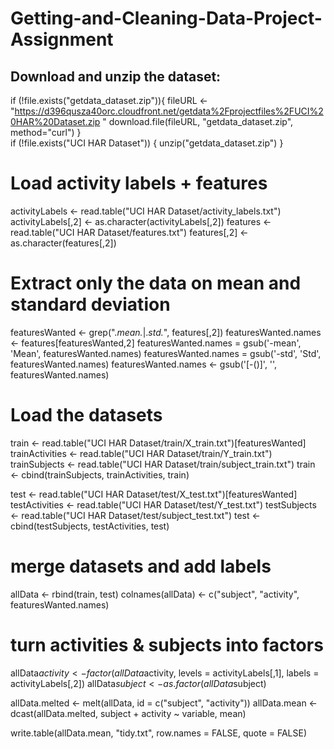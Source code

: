 # Getting-and-Cleaning-Data-Project-Assignment


## Download and unzip the dataset:
if (!file.exists("getdata_dataset.zip")){
  fileURL <- "https://d396qusza40orc.cloudfront.net/getdata%2Fprojectfiles%2FUCI%20HAR%20Dataset.zip "
  download.file(fileURL, "getdata_dataset.zip", method="curl")
}  
if (!file.exists("UCI HAR Dataset")) { 
  unzip("getdata_dataset.zip") 
}

# Load activity labels + features
activityLabels <- read.table("UCI HAR Dataset/activity_labels.txt")
activityLabels[,2] <- as.character(activityLabels[,2])
features <- read.table("UCI HAR Dataset/features.txt")
features[,2] <- as.character(features[,2])

# Extract only the data on mean and standard deviation
featuresWanted <- grep(".*mean.*|.*std.*", features[,2])
featuresWanted.names <- features[featuresWanted,2]
featuresWanted.names = gsub('-mean', 'Mean', featuresWanted.names)
featuresWanted.names = gsub('-std', 'Std', featuresWanted.names)
featuresWanted.names <- gsub('[-()]', '', featuresWanted.names)


# Load the datasets
train <- read.table("UCI HAR Dataset/train/X_train.txt")[featuresWanted]
trainActivities <- read.table("UCI HAR Dataset/train/Y_train.txt")
trainSubjects <- read.table("UCI HAR Dataset/train/subject_train.txt")
train <- cbind(trainSubjects, trainActivities, train)

test <- read.table("UCI HAR Dataset/test/X_test.txt")[featuresWanted]
testActivities <- read.table("UCI HAR Dataset/test/Y_test.txt")
testSubjects <- read.table("UCI HAR Dataset/test/subject_test.txt")
test <- cbind(testSubjects, testActivities, test)

# merge datasets and add labels
allData <- rbind(train, test)
colnames(allData) <- c("subject", "activity", featuresWanted.names)

# turn activities & subjects into factors
allData$activity <- factor(allData$activity, levels = activityLabels[,1], labels = activityLabels[,2])
allData$subject <- as.factor(allData$subject)

allData.melted <- melt(allData, id = c("subject", "activity"))
allData.mean <- dcast(allData.melted, subject + activity ~ variable, mean)

write.table(allData.mean, "tidy.txt", row.names = FALSE, quote = FALSE)
